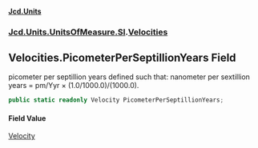#### [Jcd.Units](index 'index')
### [Jcd.Units.UnitsOfMeasure.SI](Jcd.Units.UnitsOfMeasure.SI 'Jcd.Units.UnitsOfMeasure.SI').[Velocities](Velocities 'Jcd.Units.UnitsOfMeasure.SI.Velocities')

## Velocities.PicometerPerSeptillionYears Field

picometer per septillion years defined such that: nanometer per sextillion years = pm/Yyr × (1.0/1000.0)/(1000.0).

```csharp
public static readonly Velocity PicometerPerSeptillionYears;
```

#### Field Value
[Velocity](Velocity 'Jcd.Units.UnitTypes.Velocity')